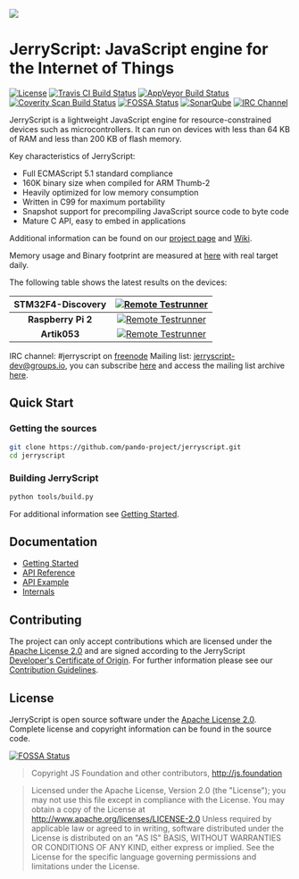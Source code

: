 ![](https://github.com/pando-project/jerryscript/blob/master/LOGO.png)
# JerryScript: JavaScript engine for the Internet of Things
[![License](https://img.shields.io/badge/licence-Apache%202.0-brightgreen.svg?style=flat)](LICENSE)
[![Travis CI Build Status](https://travis-ci.org/pando-project/jerryscript.svg?branch=master)](https://travis-ci.org/pando-project/jerryscript)
[![AppVeyor Build Status](https://ci.appveyor.com/api/projects/status/ct8reap35u2vooa5/branch/master?svg=true)](https://ci.appveyor.com/project/jerryscript-project/jerryscript/branch/master)
[![Coverity Scan Build Status](https://scan.coverity.com/projects/12127/badge.svg)](https://scan.coverity.com/projects/jerryscript-project)
[![FOSSA Status](https://app.fossa.io/api/projects/git%2Bhttps%3A%2F%2Fgithub.com%2Fjerryscript-project%2Fjerryscript.svg?type=shield)](https://app.fossa.io/projects/git%2Bhttps%3A%2F%2Fgithub.com%2Fjerryscript-project%2Fjerryscript?ref=badge_shield)
[![SonarQube](https://sonarcloud.io/api/project_badges/measure?project=jerryscript&metric=ncloc)](https://sonarcloud.io/dashboard?id=jerryscript)
[![IRC Channel](https://img.shields.io/badge/chat-on%20freenode-brightgreen.svg)](https://kiwiirc.com/client/irc.freenode.net/#jerryscript)

JerryScript is a lightweight JavaScript engine for resource-constrained devices such as microcontrollers. It can run on devices with less than 64 KB of RAM and less than 200 KB of flash memory.

Key characteristics of JerryScript:
* Full ECMAScript 5.1 standard compliance
* 160K binary size when compiled for ARM Thumb-2
* Heavily optimized for low memory consumption
* Written in C99 for maximum portability
* Snapshot support for precompiling JavaScript source code to byte code
* Mature C API, easy to embed in applications

Additional information can be found on our [project page](http://jerryscript.net) and [Wiki](https://github.com/pando-project/jerryscript/wiki).

Memory usage and Binary footprint are measured at [here](https://pando-project.github.io/jerryscript-test-results) with real target daily.

The following table shows the latest results on the devices:

|  STM32F4-Discovery  | [![Remote Testrunner](https://firebasestorage.googleapis.com/v0/b/jsremote-testrunner.appspot.com/o/status%2Fjerryscript%2Fstm32f4dis.svg?alt=media&token=1)](https://pando-project.github.io/jerryscript-test-results/?view=stm32f4dis) |
|        :---:        |                                             :---:                                                                                         |
|  **Raspberry Pi 2** | [![Remote Testrunner](https://firebasestorage.googleapis.com/v0/b/jsremote-testrunner.appspot.com/o/status%2Fjerryscript%2Frpi2.svg?alt=media&token=1)](https://pando-project.github.io/jerryscript-test-results/?view=rpi2)       |
|  **Artik053** | [![Remote Testrunner](https://firebasestorage.googleapis.com/v0/b/jsremote-testrunner.appspot.com/o/status%2Fjerryscript%2Fartik053.svg?alt=media&token=1)](https://pando-project.github.io/jerryscript-test-results/?view=artik053)       |

IRC channel: #jerryscript on [freenode](https://freenode.net)
Mailing list: jerryscript-dev@groups.io, you can subscribe [here](https://groups.io/g/jerryscript-dev) and access the mailing list archive [here](https://groups.io/g/jerryscript-dev/topics).

## Quick Start
### Getting the sources
```bash
git clone https://github.com/pando-project/jerryscript.git
cd jerryscript
```

### Building JerryScript
```bash
python tools/build.py
```

For additional information see [Getting Started](docs/01.GETTING-STARTED.md).

## Documentation
- [Getting Started](docs/01.GETTING-STARTED.md)
- [API Reference](docs/02.API-REFERENCE.md)
- [API Example](docs/03.API-EXAMPLE.md)
- [Internals](docs/04.INTERNALS.md)

## Contributing
The project can only accept contributions which are licensed under the [Apache License 2.0](LICENSE) and are signed according to the JerryScript [Developer's Certificate of Origin](DCO.md). For further information please see our [Contribution Guidelines](CONTRIBUTING.md).

## License
JerryScript is open source software under the [Apache License 2.0](LICENSE). Complete license and copyright information can be found in the source code.

[![FOSSA Status](https://app.fossa.io/api/projects/git%2Bhttps%3A%2F%2Fgithub.com%2Fjerryscript-project%2Fjerryscript.svg?type=large)](https://app.fossa.io/projects/git%2Bhttps%3A%2F%2Fgithub.com%2Fjerryscript-project%2Fjerryscript?ref=badge_large)

> Copyright JS Foundation and other contributors, http://js.foundation

> Licensed under the Apache License, Version 2.0 (the "License"); you may not use this file except in compliance with the License. You may obtain a copy of the License at http://www.apache.org/licenses/LICENSE-2.0 Unless required by applicable law or agreed to in writing, software distributed under the License is distributed on an "AS IS" BASIS, WITHOUT WARRANTIES OR CONDITIONS OF ANY KIND, either express or implied. See the License for the specific language governing permissions and limitations under the License.
